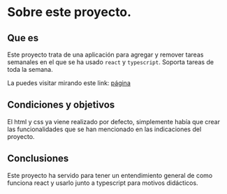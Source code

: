 # Sobre este proyecto.

## Que es
Este proyecto trata de una aplicación para agregar y remover tareas semanales en el que se ha usado `react` y `typescript`. Soporta tareas de toda la semana.

La puedes visitar mirando este link: [página](https://pagina-web-tareas.netlify.app/)

## Condiciones y objetivos
El html y css ya viene realizado por defecto, simplemente había que crear las funcionalidades que se han mencionado en las indicaciones del proyecto.

## Conclusiones
Este proyecto ha servido para tener un entendimiento general de como funciona react y usarlo junto a typescript para motivos didácticos.